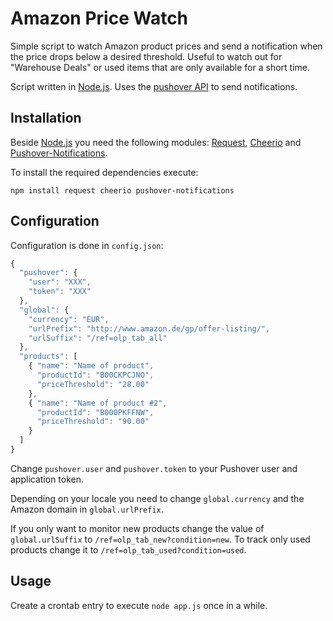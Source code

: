 ﻿# Amazon Price Watch

Simple script to watch Amazon product prices and send a notification when the price drops below a desired threshold. Useful to watch out for "Warehouse Deals" or used items that are only available for a short time.

Script written in [Node.js](http://nodejs.org/). Uses the [pushover API](https://pushover.net/api/) to send notifications.


## Installation

Beside [Node.js](http://nodejs.org/download/) you need the following modules: [Request](https://github.com/request/request), [Cheerio](https://github.com/cheeriojs/cheerio) and [Pushover-Notifications](https://github.com/qbit/node-pushover).

To install the required dependencies execute:

```shell
npm install request cheerio pushover-notifications
```

## Configuration

Configuration is done in ```config.json```:

```js
{
  "pushover": {
    "user": "XXX",
    "token": "XXX"
  },
  "global": {
    "currency": "EUR",
    "urlPrefix": "http://www.amazon.de/gp/offer-listing/",
    "urlSuffix": "/ref=olp_tab_all"
  },
  "products": [
    { "name": "Name of product",
      "productId": "B00CKPCJNO",
      "priceThreshold": "28.00"
    },
    { "name": "Name of product #2",
      "productId": "B000PKFFNW",
      "priceThreshold": "90.00"
    }
  ]
}
```

Change ```pushover.user``` and ```pushover.token``` to your Pushover user and application token.

Depending on your locale you need to change ```global.currency``` and the Amazon domain in ```global.urlPrefix```.

If you only want to monitor new products change the value of ```global.urlSuffix``` to ```/ref=olp_tab_new?condition=new```. To track only used products change it to ```/ref=olp_tab_used?condition=used```.


## Usage

Create a crontab entry to execute ```node app.js``` once in a while.
